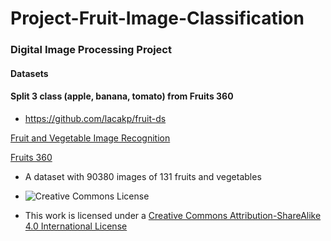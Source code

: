 # Project-Fruit-Image-Classification

### Digital Image Processing Project


#### Datasets
#### Split 3 class (apple, banana, tomato) from Fruits 360
- https://github.com/lacakp/fruit-ds


[Fruit and Vegetable Image Recognition](https://www.kaggle.com/kritikseth/fruit-and-vegetable-image-recognition)

[Fruits 360](https://www.kaggle.com/moltean/fruits)

- A dataset with 90380 images of 131 fruits and vegetables

- <img alt="Creative Commons License" style="border-width:0" src="https://i.creativecommons.org/l/by-sa/4.0/88x31.png" scale="0">

- This work is licensed under a 
<a rel="license" href="https://creativecommons.org/licenses/by-sa/4.0/">Creative Commons Attribution-ShareAlike 4.0 International License</a>

